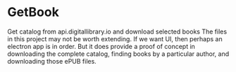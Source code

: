 # GetBook
Get catalog from api.digitallibrary.io and download selected books
The files in this project may not be worth extending.  If we want
UI, then perhaps an electron app is in order.  But it does provide
a proof of concept in downloading the complete catalog, finding
books by a particular author, and downloading those ePUB files.
